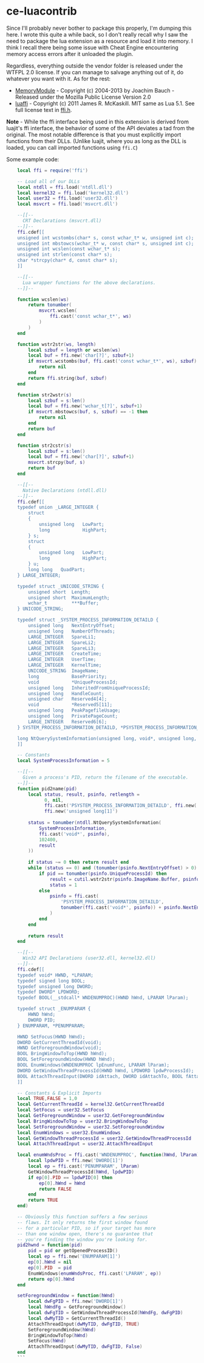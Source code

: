 ce-luacontrib
=============
Since I'll probably never bother to package this properly, I'm dumping this here. I wrote this quite a while back, so I don't really recall why I saw the need to package the lua extension as a resource and load it into memory. I think I recall there being some issue with Cheat Engine encountering memory access errors after it unloaded the plugin.

Regardless, everything outside the vendor folder is released under the WTFPL 2.0 license. If you can manage to salvage anything out of it, do whatever you want with it. As for the rest:

* <a href="https://github.com/fancycode/MemoryModule">MemoryModule</a> - Copyright (c) 2004-2013 by Joachim Bauch - Released under the Mozilla Public License Version 2.0
* <a href="https://github.com/jmckaskill/luaffi">luaffi</a> - Copyright (c) 2011 James R. McKaskill. MIT same as Lua 5.1. See full license text in <a href="https://github.com/juntalis/ce-luacontrib/blob/master/vendor/ffi/ffi.h">ffi.h</a>.

**Note** - While the ffi interface being used in this extension is derived from luajit's ffi interface, the behavior of some of the API deviates a tad from the original. The most notable difference is that you must explicitly import functions from their DLLs. (Unlike luajit, where you as long as the DLL is loaded, you can call imported functions using `ffi.C`)

Some example code:

```lua
	local ffi = require('ffi')

	-- Load all of our DLLs
	local ntdll = ffi.load('ntdll.dll')
	local kernel32 = ffi.load('kernel32.dll')
	local user32 = ffi.load('user32.dll')
	local msvcrt = ffi.load('msvcrt.dll')

	--[[--
	  CRT Declarations (msvcrt.dll)
	--]]--
	ffi.cdef[[
	unsigned int wcstombs(char* s, const wchar_t* w, unsigned int c);
	unsigned int mbstowcs(wchar_t* w, const char* s, unsigned int c);
	unsigned int wcslen(const wchar_t* s);
	unsigned int strlen(const char* s);
	char *strcpy(char* d, const char* s);
	]]

	--[[--
	  Lua wrapper functions for the above declarations.
	--]]--

	function wcslen(ws)
		return tonumber(
			msvcrt.wcslen(
				ffi.cast('const wchar_t*', ws)
			)
		)
	end

	function wstr2str(ws, length)
		local szbuf = length or wcslen(ws)
		local buf = ffi.new('char[?]', szbuf+1)
		if msvcrt.wcstombs(buf, ffi.cast('const wchar_t*', ws), szbuf) == -1 then
			return nil
		end
		return ffi.string(buf, szbuf)
	end

	function str2wstr(s)
		local szbuf = s:len()
		local buf = ffi.new('wchar_t[?]', szbuf+1)
		if msvcrt.mbstowcs(buf, s, szbuf) == -1 then
			return nil
		end
		return buf
	end

	function str2cstr(s)
		local szbuf = s:len()
		local buf = ffi.new('char[?]', szbuf+1)
		msvcrt.strcpy(buf, s)
		return buf
	end

	--[[--
	  Native Declarations (ntdll.dll)
	--]]--
	ffi.cdef[[
	typedef union _LARGE_INTEGER {
		struct
		{
			unsigned long	LowPart;
			long			HighPart;
		} s;
		struct
		{
			unsigned long	LowPart;
			long			HighPart;
		} u;
		long long	QuadPart;
	} LARGE_INTEGER;

	typedef struct _UNICODE_STRING {
		unsigned short	Length;
		unsigned short	MaximumLength;
		wchar_t			***Buffer;
	} UNICODE_STRING;

	typedef struct _SYSTEM_PROCESS_INFORMATION_DETAILD {
		unsigned long	NextEntryOffset;
		unsigned long	NumberOfThreads;
		LARGE_INTEGER	SpareLi1;
		LARGE_INTEGER	SpareLi2;
		LARGE_INTEGER	SpareLi3;
		LARGE_INTEGER	CreateTime;
		LARGE_INTEGER	UserTime;
		LARGE_INTEGER	KernelTime;
		UNICODE_STRING	ImageName;
		long			BasePriority;
		void			*UniqueProcessId;
		unsigned long	InheritedFromUniqueProcessId;
		unsigned long	HandleCount;
		unsigned char	Reserved4[4];
		void			*Reserved5[11];
		unsigned long	PeakPagefileUsage;
		unsigned long	PrivatePageCount;
		LARGE_INTEGER	Reserved6[6];
	} SYSTEM_PROCESS_INFORMATION_DETAILD, *PSYSTEM_PROCESS_INFORMATION_DETAILD;

	long NtQuerySystemInformation(unsigned long, void*, unsigned long, unsigned long*);
	]]

	-- Constants
	local SystemProcessInformation = 5

	--[[--
	  Given a process's PID, return the filename of the executable.
	--]]--
	function pid2name(pid)
		local status, result, psinfo, retlength =
			  0, nil,
			  ffi.cast('PSYSTEM_PROCESS_INFORMATION_DETAILD', ffi.new('unsigned char[?]', 102400)),
			  ffi.new('unsigned long[1]')
		
		status = tonumber(ntdll.NtQuerySystemInformation(
			SystemProcessInformation,
			ffi.cast('void*', psinfo),
			102400,
			result
		))
		
		if status ~= 0 then return result end
		while (status == 0) and (tonumber(psinfo.NextEntryOffset) > 0) do
			if pid == tonumber(psinfo.UniqueProcessId) then
				result = cutil.wstr2str(psinfo.ImageName.Buffer, psinfo.ImageName.Length - 4)
				status = 1
			else
				psinfo = ffi.cast(
					'PSYSTEM_PROCESS_INFORMATION_DETAILD',
					tonumber(ffi.cast('void*', psinfo)) + psinfo.NextEntryOffset
				)
			end
		end
		
		return result
	end

	--[[--
	  Win32 API Declarations (user32.dll, kernel32.dll)
	--]]--
	ffi.cdef[[
	typedef void* HWND, *LPARAM;
	typedef signed long BOOL;
	typedef unsigned long DWORD;
	typedef DWORD* LPDWORD;
	typedef BOOL(__stdcall* WNDENUMPROC)(HWND hWnd, LPARAM lParam);

	typedef struct _ENUMPARAM {
		HWND hWnd;
		DWORD PID;
	} ENUMPARAM, *PENUMPARAM;

	HWND SetFocus(HWND hWnd);
	DWORD GetCurrentThreadId(void);
	HWND GetForegroundWindow(void);
	BOOL BringWindowToTop(HWND hWnd);
	BOOL SetForegroundWindow(HWND hWnd);
	BOOL EnumWindows(WNDENUMPROC lpEnumFunc, LPARAM lParam);
	DWORD GetWindowThreadProcessId(HWND hWnd, LPDWORD lpdwProcessId);
	BOOL AttachThreadInput(DWORD idAttach, DWORD idAttachTo, BOOL fAttach);
	]]

	-- Constants & Explicit Imports
	local TRUE,FALSE = 1,0
	local GetCurrentThreadId = kernel32.GetCurrentThreadId
	local SetFocus = user32.SetFocus
	local GetForegroundWindow = user32.GetForegroundWindow
	local BringWindowToTop = user32.BringWindowToTop
	local SetForegroundWindow = user32.SetForegroundWindow
	local EnumWindows = user32.EnumWindows
	local GetWindowThreadProcessId = user32.GetWindowThreadProcessId
	local AttachThreadInput = user32.AttachThreadInput

	local enumWndsProc = ffi.cast('WNDENUMPROC', function(hWnd, lParam)
		local lpdwPID = ffi.new('DWORD[1]')
		local ep = ffi.cast('PENUMPARAM', lParam)
		GetWindowThreadProcessId(hWnd, lpdwPID)
		if ep[0].PID == lpdwPID[0] then
			ep[0].hWnd = hWnd
			return FALSE
		end
		return TRUE
	end)

	-- Obviously this function suffers a few serious
	-- flaws. It only returns the first window found
	-- for a particular PID, so if your target has more
	-- than one window open, there's no guarantee that
	-- you're finding the window you're looking for.
	pid2hwnd = function(pid)
		pid = pid or getOpenedProcessID()
		local ep = ffi.new('ENUMPARAM[1]')
		ep[0].hWnd = nil
		ep[0].PID  = pid
		EnumWindows(enumWndsProc, ffi.cast('LPARAM', ep))
		return ep[0].hWnd
	end

	setForegroundWindow = function(hWnd)
		local dwFgPID = ffi.new('DWORD[1]')
		local hWndFg = GetForegroundWindow()
		local dwFgTID = GetWindowThreadProcessId(hWndFg, dwFgPID)
		local dwMyTID = GetCurrentThreadId()
		AttachThreadInput(dwMyTID, dwFgTID, TRUE)
		SetForegroundWindow(hWnd)
		BringWindowToTop(hWnd)
		SetFocus(hWnd)
		AttachThreadInput(dwMyTID, dwFgTID, False)
	end
	```
